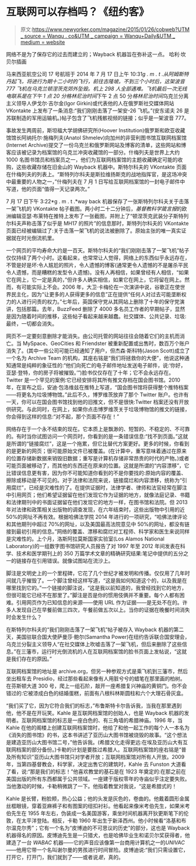 # 互联网可以存档吗？《纽约客》

> 原文:[https://www.newyorker.com/magazine/2015/01/26/cobweb?UTM _ source = Wanqu . co&UTM _ campaign = Wanqu+Daily&UTM _ medium = website](https://www.newyorker.com/magazine/2015/01/26/cobweb?utm_source=wanqu.co&utm_campaign=Wanqu+Daily&utm_medium=website)



网络不是为了保存它的过去而建立的；Wayback 机器旨在弥补这一点。 哈利·坎贝尔插画



马来西亚航空公司 17 号航班于 2014 年 7 月 17 日上午 10:31*g . m . t .*从阿姆斯特丹起飞，将进行为期十二小时的飞行，前往吉隆坡。不到三个小时后，这架波音 777 飞机在乌克兰顿涅茨克郊外坠毁。机上 298 人全部遇难。飞机最后一次无线电联系是在下午 1 点 20 分*格林尼治时间*下午 2 点 50 分*格林尼治时间*乌克兰分离主义领导人伊戈尔·吉尔金(Igor Girkin)或代表他的人在俄罗斯社交媒体网站 VKontakte 上发布了一条消息:“我们刚刚击落了一架安-26 飞机。”(安东诺夫 26 是苏联制造的军用运输机。)帖子包含了飞机残骸视频的链接；似乎是一架波音 777。

事故发生两周前，斯坦福大学胡佛研究所(Hoover Institution)俄罗斯和欧亚收藏馆馆长阿纳托尔·施梅列夫(Anatol Shmelev)向加州的非营利图书馆互联网档案馆(Internet Archive)提交了一份乌克兰和俄罗斯网站及博客的清单，这些网站和博客应该被记录为档案馆的乌克兰冲突收藏馆的一部分。什梅列夫是世界上大约 1000 名图书馆员和档案员之一，他们为互联网档案馆的主题收藏确定可能的收购，这些收藏存储在旧金山的 Wayback 机器中。斯特尔科夫的 VKontakte 页面在什梅列夫的列表上。“斯特列尔科夫是斯拉维扬斯克的战地指挥官，是这场冲突中最重要的人物之一，”什梅列夫在 7 月 1 日写给互联网档案馆的一封电子邮件中写道，他的页面“值得一天记录两次。”

7 月 17 日下午 3:22*g . m . t .*way back 机器保存了一张斯特列尔科夫关于击落一架飞机的 VKontakte 帖子截图。两小时二十二分钟后，*基督教科学箴言报*的欧洲编辑亚瑟·布莱特在推特上发布了一张截图，并附上了“顿涅茨克武装分子斯特列尔科夫声称击落了似乎是 MH17 的照片”的信息那时，斯特列尔科夫的 VKontakte 页面已经被编辑过了:关于击落一架飞机的说法被删除了。原始主张的唯一真实证据就在时光倒流机里。

一个网页的平均寿命大约是一百天。斯特尔科夫的“我们刚刚击落了一架飞机”帖子仅仅持续了两个小时。这看起来，也常常让人觉得，网络上的东西似乎永远存在，不管是好是坏:令人尴尬的照片，令人遗憾的博客(通常更令人遗憾的不是屠杀平民令人遗憾，而是糟糕的发型令人遗憾)。没有人再相信，如果曾经有人相信，“如果它在网上，它一定是真的，”但许多人确实相信，如果它在网上，它将留在网上。然而，有可能实际上不会。2006 年，大卫·卡梅伦在一次演讲中说，谷歌正在使世界民主化，因为“让更多的人获得更多的信息”正在提供“任何人对过去可能垄断权力的人进行问责的权力。”七年后，英国保守党从其网站上删除了十年的保守党演讲，包括那篇。去年，BuzzFeed 删除了 4000 多名员工作者的早期帖子，显然是因为随着时间的推移，这些帖子看起来越来越蠢。社交媒体、公共记录、垃圾:最终，一切都会消失。

网页不一定要刻意删除才能消失。由公司托管的网站往往会随着它们的主机而消亡。当 MySpace、GeoCities 和 Friendster 被重新配置或出售时，数百万个账户消失了。(其中一些公司可能已经通知了用户，但杰森·斯科特(Jason Scott)成立了一个名为 Archive Team 的机构，其座右铭是“我们将拯救你的大便”，他说这种通知通常是纯粹的象征性的:“他们向死亡的电子邮件地址发送电子邮件，说:‘你好，亚瑟·登特，你的房子将被摧毁。’”)脸书仅仅存在了十年；它不会永远存在。Twitter 是一个罕见的案例:它已经安排将其所有推文存档在国会图书馆。2010 年，在宣布之后，安迪·包洛维兹在推特上写道，“国会图书馆将获得整个推特档案——将更名为垃圾博物馆。”此后不久，博罗维茨放弃了那个 Twitter 账户。也许有一天，你可以在国会图书馆找到他的旧推文，但不是很快:Twitter 档案还没有开放供研究。与此同时，在网上，如果你点击博罗维茨关于垃圾博物馆的推文的链接，你会得到这样的信息:“对不起，那个页面不存在！”

网络存在于一个永不结束的现在。它本质上是飘渺的、短暂的、不稳定的、不可靠的。有时当你试图访问一个网页时，你看到的是一条错误信息:“找不到页面。”这就是所谓的“链接腐烂”，这是一个拖累，但它比替代方案更好。更多的时候，你看到的是更新的网页；很可能原始文件已被覆盖。(在计算中，重写意味着通过在原来的位置存储新数据来销毁旧数据；重写是计算机存储非常昂贵的时代的产物。)或者可能页面被移动了，而其他的东西还在原来的位置。这就是所谓的“内容漂移”，它比错误信息更有害，因为你不可能知道你看到的不是你要找的:原始内容的覆盖、擦除或移动是不可见的。对于法律和法院来说，链接腐烂和内容漂移，统称为“引用腐烂”，已经是灾难性的了。在提供证据时，法律学者、律师和法官经常在脚注中引用网页；他们希望证据留在他们发现它作为证据的地方，就像法庭记录、书籍和法律期刊中的书面证据留在他们发现它的地方一样，在图书馆和法院。但 2013 年对法律和政策相关出版物的调查发现，在六年结束时，这些出版物中引用的近 50%的网址不再有效。根据哈佛法学院 2014 年进行的一项研究，“哈佛法律评论和其他期刊中超过 70%的网址，以及美国最高法院意见中 50%的网址，都没有链接到最初引用的信息。”网络的覆盖、漂移和腐烂对工程师、科学家和医生来说同样是灾难性的。上个月，洛斯阿拉莫斯国家实验室(Los Alamos National Laboratory)的一组数字图书馆研究人员报告了对 1997 年至 2012 年间发表在科学、技术和医学期刊上的 350 万篇学术文章的精确研究结果:笔记中提供的五分之一的链接存在引用错误。就像试图站在流沙上。

脚注是文明史上的一个里程碑，它花了几个世纪才被发明和传播。仅仅用了几年时间就几乎摧毁了。一个脚注曾经这样写道，“这是我如何知道这个的，以及我是在哪里找到它的。”一个链接的脚注说，“这是我以前知道的，我曾经找到它的地方，但很可能它已经不在那里了。”脚注是否是你的惯用伎俩并不重要。每个人都有困难。引用网页作为已知信息的来源——使用 URL 作为证据——是无处不在的。许多人发现自己在早餐前做三四次，午餐前做五次以上。当你的证据在晚餐时间消失时会发生什么？

在斯特列尔科夫的“我们刚刚击落了一架飞机”帖子被存入 Wayback 机器的第二天，美国驻联合国大使萨曼莎·鲍尔(Samantha Power)在纽约告诉联合国安理会，乌克兰分裂主义领导人“在社交媒体上吹嘘击落了一架飞机，但后来删除了这些信息。”在三藩市，运行时光倒流机的人在互联网档案馆的脸书页面上发帖说，“这就是我们存在的原因。”

互联网档案馆的地址是 archive.org，但另一种参观方式是乘飞机到三藩市，然后坐出租车去 Presidio，经过那些看起来像有人用脏兮兮的蜡笔在那里画的柏树。在芬斯顿大道 300 号，爬上一组石阶，敲开一座希腊复兴神庙的黄铜门。你不会错过的:它被漆成白色的结婚蛋糕，前面有八根科林斯圆柱和六个大理石骨灰盒。

“我们买了它，因为它符合我们的标志，”布鲁斯特卡尔告诉我，当我在那里遇到他，他不是在开玩笑。Kahle 是互联网档案馆的创始人，也是 Wayback 机器的发明者。互联网档案馆的标志是一座白色的、有三角墙的希腊神庙。1996 年，当 Kahle 在他的阁楼上创建互联网档案馆时，他给了和他一起工作的每个人一本名为《消失的图书馆》的书，这本书讲述了亚历山大图书馆被烧毁的故事。“这个想法是建造亚历山大图书馆二号，”他告诉我。(希腊文化走得更远:在埃及亚历山大有互联网档案的部分备份。)卡勒的计划是要胜过希腊人。互联网档案馆的座右铭是“普及所有知识”亚历山大图书馆只对学者开放；互联网档案馆对所有人开放。2009 年，当第四基督教会，科学家，决定出售它的建筑时，Kahle 去 Funston 大道看了看，说:“那是我们的标志！”他喜欢教堂的基石是在 1923 年奠定的:在那之前在美国出版的所有东西都属于公共领域。一座建于版权零年的寺庙似乎注定要失败。当他激动的时候，卡勒稍微跳了一下。他指着教堂对我说，“这是希腊式的！

Kahle 是长臂，粉脸颊，热心公益；他的头发是灰色的，卷曲的。他戴着圆形金属丝框眼镜，穿着亚麻裤子和有图案的纽扣衬衫。他看起来像米考伯先生，如果米考伯先生在 1955 年左右，伪装成一名美国游客，乘坐时间机器离开狄更斯笔下的伦敦，在太平洋登陆。相反，卡勒 1960 年出生于新泽西州。他小时候看“洛基和布尔温克尔秀”；它有一个名为“皮博迪的不可思议的历史”的部分，这也是 Wayback 机器得名的原因。皮博迪先生是一只猎犬，也是哈佛毕业生和诺贝尔奖获得者，他建造了一台 *WABAC* 机器——它的声音应该像第一台商用计算机之一的*UNIVAC*——他用它带一个名叫谢尔曼的男孩进行时间冒险。皮博迪说:“我们只需设置它，打开它，打开门，我们就到了——或者说*是*，真的。
